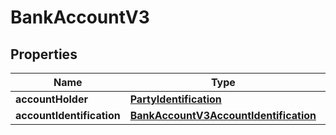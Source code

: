 
# BankAccountV3

## Properties
Name | Type | Description | Notes
------------ | ------------- | ------------- | -------------
**accountHolder** | [**PartyIdentification**](PartyIdentification.md) |  | 
**accountIdentification** | [**BankAccountV3AccountIdentification**](BankAccountV3AccountIdentification.md) |  | 



